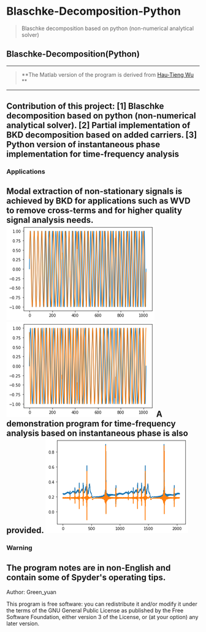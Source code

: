 # Blaschke-Decomposition-Python
>Blaschke decomposition based on python (non-numerical analytical solver)
## Blaschke-Decomposition(Python)
---
>**The Matlab version of the program is derived from [Hau-Tieng Wu](https://github.com/hautiengwu/BlaschkeDecomposition) **
---
Contribution of this project:
[1] Blaschke decomposition based on python (non-numerical analytical solver).
[2] Partial implementation of BKD decomposition based on added carriers.
[3] Python version of instantaneous phase implementation for time-frequency analysis
---
### Applications
Modal extraction of non-stationary signals is achieved by BKD for applications such as WVD to remove cross-terms and for higher quality signal analysis needs.
![](TFAfigure/y1.png) 
![](TFAfigure/y2.png) 
A demonstration program for time-frequency analysis based on instantaneous phase is also provided.
![](TFAfigure/TFAbydePhase.png) 
---
### **Warning**
The program notes are in non-English and contain some of Spyder's operating tips.
------
Author: Green_yuan

This program is free software: you can redistribute it and/or modify
it under the terms of the GNU General Public License as
published by the Free Software Foundation, either version 3 of the
License, or (at your option) any later version.

